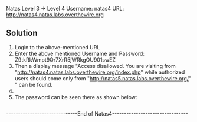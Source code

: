 Natas Level 3 → Level 4
Username: natas4
URL:      http://natas4.natas.labs.overthewire.org

## Solution

1. Login to the above-mentioned URL
2. Enter the above mentioned Username and Password: Z9tkRkWmpt9Qr7XrR5jWRkgOU901swEZ
3. Then a display message "Access disallowed. You are visiting from "http://natas4.natas.labs.overthewire.org/index.php" while authorized users should come only from "http://natas5.natas.labs.overthewire.org/" " can be found.
4. 
11. The password can be seen there as shown below:
```

```
------------------------------End of Natas4--------------------------------


